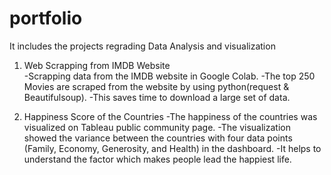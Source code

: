 # portfolio
It includes the projects regrading Data Analysis and visualization

1. Web Scrapping from IMDB Website     
  -Scrapping data from the IMDB website in Google Colab.
  -The top 250 Movies are scraped from the website by using python(request & Beautifulsoup). 
  -This saves time to download a large set of data. 
  
  
2. Happiness Score of the Countries
  -The happiness of the countries was visualized on Tableau public community page.
  -The visualization showed the variance between the countries with four data points (Family, Economy, Generosity, and Health) in the dashboard.
  -It helps to understand the factor which makes people lead the happiest life.

